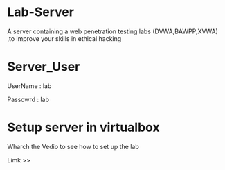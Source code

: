 # Lab-Server

A server containing a web penetration testing labs (DVWA,BAWPP,XVWA)
,to improve your skills in ethical hacking

# Server_User

UserName : lab

Passowrd : lab

# Setup server in virtualbox
Wharch the Vedio to see how to set up the lab

Limk >> 
